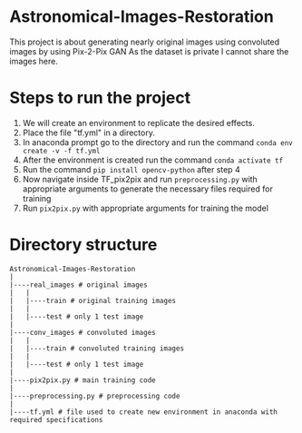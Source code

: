 # Astronomical-Images-Restoration
This project is about generating nearly original images using convoluted images by using Pix-2-Pix GAN 
As the dataset is private I cannot share the images here. 

# Steps to run the project

1. We will create an environment to replicate the desired effects.
2. Place the file "tf.yml" in a directory.
3. In anaconda prompt go to the directory and run the command `conda env create -v -f tf.yml`
4. After the environment is created run the command `conda activate tf`
5. Run the command `pip install opencv-python` after step 4
6. Now navigate inside TF_pix2pix and run `preprocessing.py` with appropriate arguments to generate the necessary files required for training 
7. Run `pix2pix.py` with appropriate arguments for training the model

# Directory structure 
```
Astronomical-Images-Restoration
|
|----real_images # original images 
|	|
|	|----train # original training images
|	|
|	|----test # only 1 test image
|
|----conv_images # convoluted images
|	|
|	|----train # convoluted training images
|	|
|	|----test # only 1 test image
|
|----pix2pix.py # main training code 
|
|----preprocessing.py # preprocessing code 
|
|----tf.yml # file used to create new environment in anaconda with required specifications
```
